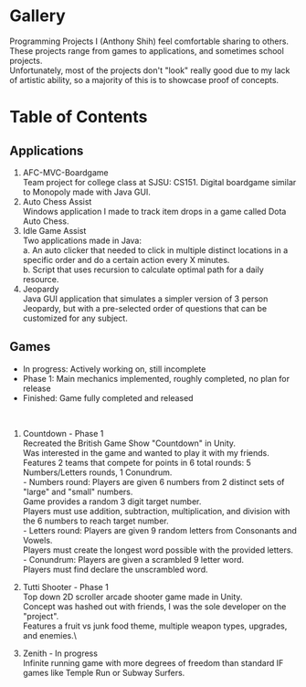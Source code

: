 # Gallery
Programming Projects I (Anthony Shih) feel comfortable sharing to others.\
These projects range from games to applications, and sometimes school projects.\
Unfortunately, most of the projects don't "look" really good due to my lack of artistic ability, so a majority of this is to showcase proof of concepts.

# Table of Contents
## Applications
  1. AFC-MVC-Boardgame\
    Team project for college class at SJSU: CS151. Digital boardgame similar to Monopoly made with Java GUI.
  2. Auto Chess Assist\
    Windows application I made to track item drops in a game called Dota Auto Chess.
  3. Idle Game Assist\
    Two applications made in Java:\
      a. An auto clicker that needed to click in multiple distinct locations in a specific order and do a certain action every X minutes.\
      b. Script that uses recursion to calculate optimal path for a daily resource.
  4. Jeopardy\
    Java GUI application that simulates a simpler version of 3 person Jeopardy, but with a pre-selected order of questions that can be customized for any subject.

## Games

- In progress: Actively working on, still incomplete
- Phase 1: Main mechanics implemented, roughly completed, no plan for release
- Finished: Game fully completed and released
</br>

  1. Countdown - Phase 1 \
    Recreated the British Game Show "Countdown" in Unity.\
    Was interested in the game and wanted to play it with my friends.\
    Features 2 teams that compete for points in 6 total rounds: 5 Numbers/Letters rounds, 1 Conundrum.\
    - Numbers round: Players are given 6 numbers from 2 distinct sets of "large" and "small" numbers.\
    Game provides a random 3 digit target number. \
    Players must use addition, subtraction, multiplication, and division with the 6 numbers to reach target number.\
    - Letters round: Players are given 9 random letters from Consonants and Vowels.\
    Players must create the longest word possible with the provided letters.\
    - Conundrum: Players are given a scrambled 9 letter word.\
    Players must find declare the unscrambled word.
    
  2. Tutti Shooter - Phase 1 \
    Top down 2D scroller arcade shooter game made in Unity.\
    Concept was hashed out with friends, I was the sole developer on the "project".\
    Features a fruit vs junk food theme, multiple weapon types, upgrades, and enemies.\
    
    
  3. Zenith - In progress \
    Infinite running game with more degrees of freedom than standard IF games like Temple Run or Subway Surfers.
